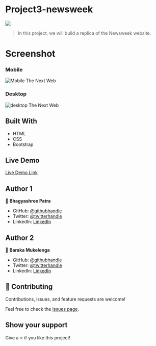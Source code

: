 # Project3-newsweek

![](https://img.shields.io/badge/Microverse-blueviolet)

> In this project, we will build a replica of the Newsweek website.

# Screenshot

### Mobile 
![Mobile The Next Web](Images/malestone-1-1.png)

### Desktop 
![desktop The Next Web](Images/malestone-1.png)

## Built With

- HTML
- CSS
- Bootstrap

## Live Demo

[Live Demo Link](https://mhdez221993.github.io/tnw-web-page/)

## Author 1

👤 **Bhagyashree Patra**

- GitHub: [@githubhandle](https://github.com/Vagyasri)
- Twitter: [@twitterhandle](https://twitter.com/Lucky86074644)
- LinkedIn: [LinkedIn](https://www.linkedin.com/in/bhagyashree-patra-029bb059/)


## Author 2

👤 **Baraka Mukelenga**

- GitHub: [@githubhandle](https://github.com/barackm)
- Twitter: [@twitterhandle](https://twitter.com/BarackMukelenga)
- LinkedIn: [LinkedIn](https://www.linkedin.com/in/baraka-mukelenga/)
## 🤝 Contributing

Contributions, issues, and feature requests are welcome!

Feel free to check the [issues page](https://github.com/issues).

## Show your support

Give a ⭐️ if you like this project!